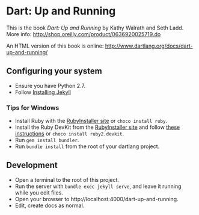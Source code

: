 Dart: Up and Running
=============

This is the book _Dart: Up and Running_ by Kathy Walrath and Seth Ladd.
More info: http://shop.oreilly.com/product/0636920025719.do

An HTML version of this book is online:
http://www.dartlang.org/docs/dart-up-and-running/

## Configuring your system

* Ensure you have Python 2.7.
* Follow [Installing Jekyll](https://help.github.com/articles/using-jekyll-with-pages/#installing-jekyll)

### Tips for Windows

* Install Ruby with the [RubyInstaller site](http://rubyinstaller.org/downloads/) or `choco install ruby`.
* Install the Ruby DevKit from the [RubyInstaller site](http://rubyinstaller.org/downloads/) and follow [these instructions](https://github.com/oneclick/rubyinstaller/wiki/Development-Kit) or `choco install ruby2.devkit`.
* Run `gem install bundler`.
* Run `bundle install` from the root of your dartlang project.

## Development

* Open a terminal to the root of this project.
* Run the server with `bundle exec jekyll serve`, and leave it running while you edit files.
* Open your browser to http://localhost:4000/dart-up-and-running.
* Edit, create docs as normal.
